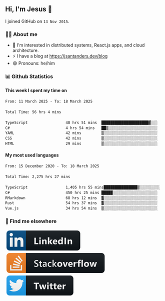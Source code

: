 ## Hi, I'm Jesus 👋

I joined GitHub on `13 Nov 2015`.

<!-- Talking about you -->

### 👨‍💻 About me

- 👦 I'm interested in distributed systems, React.js apps, and cloud architecture.
- ⚡️ I have a blog at <https://jsantanders.dev/blog>
- 😄 Pronouns: he/him

### 📊 Github Statistics

#### This week I spent my time on

<!--START_SECTION:weekly-->

```txt
From: 11 March 2025 - To: 18 March 2025

Total Time: 56 hrs 4 mins

TypeScript                 48 hrs 51 mins  █████████████████████▓░░░   87.12 %
C#                         4 hrs 54 mins   ██▒░░░░░░░░░░░░░░░░░░░░░░   08.75 %
YAML                       42 mins         ▒░░░░░░░░░░░░░░░░░░░░░░░░   01.27 %
CSS                        42 mins         ▒░░░░░░░░░░░░░░░░░░░░░░░░   01.25 %
HTML                       29 mins         ▒░░░░░░░░░░░░░░░░░░░░░░░░   00.88 %
```

<!--END_SECTION:weekly-->

#### My most used languages

<!--START_SECTION:alltime-->

```txt
From: 15 December 2020 - To: 18 March 2025

Total Time: 2,275 hrs 27 mins

TypeScript                 1,405 hrs 55 mins███████████████▒░░░░░░░░░   61.79 %
C#                         450 hrs 25 mins █████░░░░░░░░░░░░░░░░░░░░   19.79 %
RMarkdown                  68 hrs 12 mins  ▓░░░░░░░░░░░░░░░░░░░░░░░░   03.00 %
Rust                       54 hrs 37 mins  ▓░░░░░░░░░░░░░░░░░░░░░░░░   02.40 %
Vue.js                     34 hrs 54 mins  ▒░░░░░░░░░░░░░░░░░░░░░░░░   01.53 %
```

<!--END_SECTION:alltime-->

### 📢 Find me elsewhere

<p>
  <a target="_blank" href="https://linkedin.com/in/jsantanders">
    <img src="https://github.com/jsantanders/jsantanders/blob/master/img/linkedin.svg" alt="LinkedIn" style="vertical-align:top; margin:4px">
  </a>
  
  <a target="_blank" href="https://stackoverflow.com/users/7318331/jesus-santander">
    <img src="https://github.com/jsantanders/jsantanders/blob/master/img/stackoverflow.svg" alt="StackOverflow" style="vertical-align:top; margin:4px">
  </a>
  
  <a target="_blank" href="http://twitter.com/jsantanders">
    <img src="https://github.com/jsantanders/jsantanders/blob/master/img/twitter.svg" alt="Twitter" style="vertical-align:top; margin:4px">
  </a>
</p>
